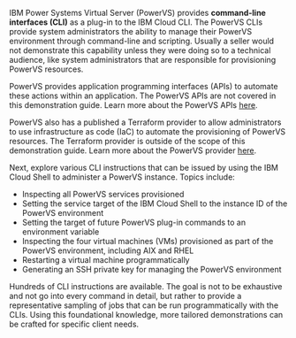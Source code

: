 
IBM Power Systems Virtual Server (PowerVS) provides **command-line interfaces (CLI)** as a plug-in to the IBM Cloud CLI. The PowerVS CLIs provide system administrators the ability to manage their PowerVS environment through command-line and scripting. Usually a seller would not demonstrate this capability unless they were doing so to a technical audience, like system administrators that are responsible for provisioning PowerVS resources.

PowerVS provides application programming interfaces (APIs) to automate these actions within an application. The PowerVS APIs are not covered in this demonstration guide. Learn more about the PowerVS APIs <a href="https://cloud.ibm.com/apidocs/power-cloud" target="_blank">here</a>.

PowerVS also has a published a Terraform provider to allow administrators to use infrastructure as code (IaC) to automate the provisioning of PowerVS resources. The Terraform provider is outside of the scope of this demonstration guide. Learn more about the PowerVS provider <a href="https://registry.terraform.io/providers/IBM-Cloud/ibm/latest/docs/resources/pi_capture" target="_blank">here</a>.

Next, explore various CLI instructions that can be issued by using the IBM Cloud Shell to administer a PowerVS instance. Topics include:

- Inspecting all PowerVS services provisioned
- Setting the service target of the IBM Cloud Shell to the instance ID of the PowerVS environment
- Setting the target of future PowerVS plug-in commands to an environment variable
- Inspecting the four virtual machines (VMs) provisioned as part of the PowerVS environment, including AIX and RHEL
- Restarting a virtual machine programmatically
- Generating an SSH private key for managing the PowerVS environment

Hundreds of CLI instructions are available. The goal is not to be exhaustive and not go into every command in detail, but rather to provide a representative sampling of jobs that can be run programmatically with the CLIs. Using this foundational knowledge, more tailored demonstrations can be crafted for specific client needs.
